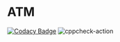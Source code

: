 # ATM 



[![Codacy Badge](https://app.codacy.com/project/badge/Grade/6f9c0eaa4e5444e8848a46ea757d1b48)](https://www.codacy.com/gh/Vinaykumarmogunuru/ATM_application/dashboard?utm_source=github.com&amp;utm_medium=referral&amp;utm_content=Vinaykumarmogunuru/ATM_application&amp;utm_campaign=Badge_Grade)
![cppcheck-action](https://github.com/Vinaykumarmogunuru/ATM_application/workflows/cppcheck-action/badge.svg)
